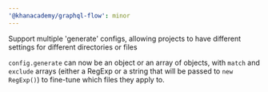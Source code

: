 ```yaml
---
'@khanacademy/graphql-flow': minor
---
```


Support multiple 'generate' configs, allowing projects to have different settings for different directories or files

`config.generate` can now be an object or an array of objects, with `match` and `exclude` arrays (either a RegExp or a string that will be passed to `new RegExp()`) to fine-tune which files they apply to.
